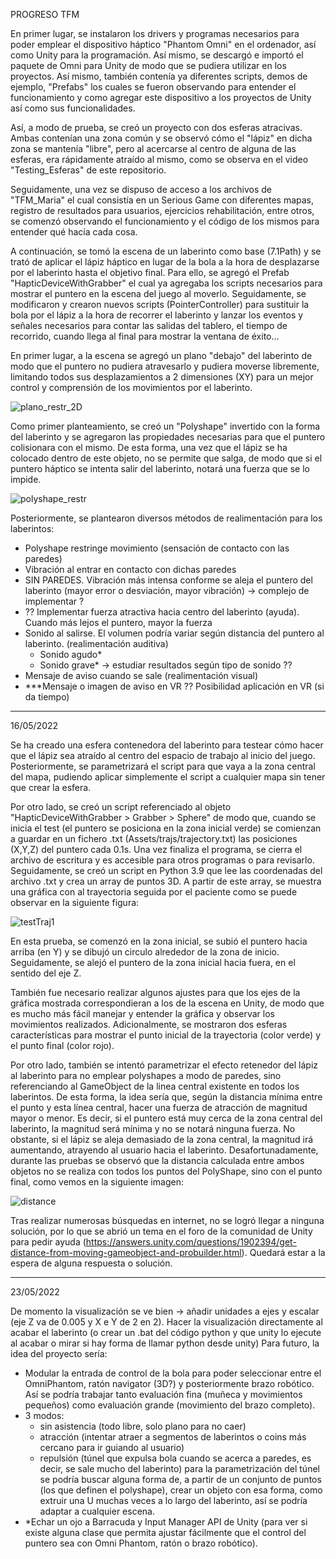 PROGRESO TFM

En primer lugar, se instalaron los drivers y programas necesarios para poder emplear el dispositivo háptico "Phantom Omni" en el ordenador,
así como Unity para la programación. Así mismo, se descargó e importó el paquete de Omni para Unity de modo que se pudiera utilizar en los
proyectos. Así mismo, también contenía ya diferentes scripts, demos de ejemplo, "Prefabs" los cuales se fueron observando para entender
el funcionamiento y como agregar este dispositivo a los proyectos de Unity así como sus funcionalidades.

Así, a modo de prueba, se creó un proyecto con dos esferas atracivas. Ambas contenían una zona común y se observó cómo el "lápiz"
en dicha zona se mantenía "libre", pero al acercarse al centro de alguna de las esferas, era rápidamente atraído al mismo, como se observa
en el video "Testing_Esferas" de este repositorio.

Seguidamente, una vez se dispuso de acceso a los archivos de "TFM_Maria" el cual consistía en un Serious Game con diferentes mapas, registro
de resultados para usuarios, ejercicios rehabilitación, entre otros, se comenzó observando el funcionamiento y el código de los mismos para entender
qué hacía cada cosa.

A continuación, se tomó la escena de un laberinto como base (7.1Path) y se trató de aplicar el lápiz háptico en lugar de la bola a la hora de
desplazarse por el laberinto hasta el objetivo final. Para ello, se agregó el Prefab "HapticDeviceWithGrabber" el cual ya agregaba los scripts
necesarios para mostrar el puntero en la escena del juego al moverlo. Seguidamente, se modificaron y crearon nuevos scripts (PointerController)
para sustituir la bola por el lápiz a la hora de recorrer el laberinto y lanzar los eventos y señales necesarios para contar las salidas del tablero,
el tiempo de recorrido, cuando llega al final para mostrar la ventana de éxito...

En primer lugar, a la escena se agregó un plano "debajo" del laberinto de modo que el puntero no pudiera atravesarlo y pudiera moverse libremente,
limitando todos sus desplazamientos a 2 dimensiones (XY) para un mejor control y comprensión de los movimientos por el laberinto.

![plano_restr_2D](https://user-images.githubusercontent.com/69549100/166656751-8b97314e-f0d9-450a-9e29-0022a221d20f.png)

Como primer planteamiento, se creó un "Polyshape" invertido con la forma del laberinto y se agregaron las propiedades necesarias para que el puntero
colisionara con el mismo. De esta forma, una vez que el lápiz se ha colocado dentro de este objeto, no se permite que salga, de modo que si el puntero
háptico se intenta salir del laberinto, notará una fuerza que se lo impide.

![polyshape_restr](https://user-images.githubusercontent.com/69549100/166656771-10afb031-3c52-4435-8c16-ba44fc99a010.png)

Posteriormente, se plantearon diversos métodos de realimentación para los laberintos:
- Polyshape restringe movimiento (sensación de contacto con las paredes)
- Vibración al entrar en contacto con dichas paredes
- SIN PAREDES. Vibración más intensa conforme se aleja el puntero del laberinto (mayor error o desviación, mayor vibración) -> complejo de implementar ?
- ?? Implementar fuerza atractiva hacia centro del laberinto (ayuda). Cuando más lejos el puntero, mayor la fuerza
- Sonido al salirse. El volumen podría variar según distancia del puntero al laberinto. (realimentación auditiva)
  - Sonido agudo*
  - Sonido grave* -> estudiar resultados según tipo de sonido ??
- Mensaje de aviso cuando se sale (realimentación visual)
- ***Mensaje o imagen de aviso en VR ?? Posibilidad aplicación en VR (si da tiempo)

-------------------------------------------------------------------------------
16/05/2022

Se ha creado una esfera contenedora del laberinto para testear cómo hacer que el lápiz sea atraído al centro del espacio de trabajo al inicio del juego. Posteriormente, se parametrizará el script para que vaya a la zona central del mapa, pudiendo aplicar simplemente el script a cualquier mapa sin tener que crear la esfera.

Por otro lado, se creó un script referenciado al objeto "HapticDeviceWithGrabber > Grabber > Sphere" de modo que, cuando se inicia el test (el puntero se posiciona en la zona inicial verde) se comienzan a guardar en un fichero .txt (Assets/trajs/trajectory.txt) las posiciones (X,Y,Z) del puntero cada 0.1s. Una vez finaliza el programa, se cierra el archivo de escritura y es accesible para otros programas o para revisarlo.
Seguidamente, se creó un script en Python 3.9 que lee las coordenadas del archivo .txt y crea un array de puntos 3D. A partir de este array, se muestra una gráfica con al trayectoria seguida por el paciente como se puede observar en la siguiente figura:

![testTraj1](https://user-images.githubusercontent.com/69549100/168579924-7bc50965-900f-49b0-ae96-dd0fdaab68d0.png)

En esta prueba, se comenzó en la zona inicial, se subió el puntero hacia arriba (en Y) y se dibujó un circulo alrededor de la zona de inicio. Seguidamente, se alejó el puntero de la zona inicial hacia fuera, en el sentido del eje Z.

También fue necesario realizar algunos ajustes para que los ejes de la gráfica mostrada correspondieran a los de la escena en Unity, de modo que es mucho más fácil manejar y entender la gráfica y observar los movimientos realizados. Adicionalmente, se mostraron dos esferas características para mostrar el punto inicial de la trayectoria (color verde) y el punto final (color rojo).

Por otro lado, también se intentó parametrizar el efecto retenedor del lápiz al laberinto para no emplear polyshapes a modo de paredes, sino referenciando al GameObject de la linea central existente en todos los laberintos. De esta forma, la idea sería que, según la distancia mínima entre el punto y esta línea central, hacer una fuerza de atracción de magnitud mayor o menor. Es decir, si el puntero está muy cerca de la zona central del laberinto, la magnitud será mínima y no se notará ninguna fuerza. No obstante, si el lápiz se aleja demasiado de la zona central, la magnitud irá aumentando, atrayendo al usuario hacia el laberinto.
Desafortunadamente, durante las pruebas se observó que la distancia calculada entre ambos objetos no se realiza con todos los puntos del PolyShape, sino con el punto final, como vemos en la siguiente imagen:

![distance](https://user-images.githubusercontent.com/69549100/168580993-78c9ffe2-7322-437b-8f77-27a3c505012f.png)

Tras realizar numerosas búsquedas en internet, no se logró llegar a ninguna solución, por lo que se abrió un tema en el foro de la comunidad de Unity para pedir ayuda (https://answers.unity.com/questions/1902394/get-distance-from-moving-gameobject-and-probuilder.html). Quedará estar a la espera de alguna respuesta o solución.

-------------------------------------------------------------------------------
23/05/2022

De momento la visualización se ve bien -> añadir unidades a ejes y escalar (eje Z va de 0.005 y X e Y de 2 en 2).
Hacer la visualización directamente al acabar el laberinto (o crear un .bat del código python y que unity lo ejecute al acabar o mirar si hay forma de llamar python desde unity)
Para futuro, la idea del proyecto sería:
- Modular la entrada de control de la bola para poder seleccionar entre el OmniPhantom, ratón navigator (3D?) y posteriormente brazo robótico. Así se podría trabajar tanto evaluación fina (muñeca y movimientos pequeños) como evaluación grande (movimiento del brazo completo).
- 3 modos: 
  -  sin asistencia (todo libre, solo plano para no caer)
  -  atracción (intentar atraer a segmentos de laberintos o coins más cercano para ir guiando al usuario)
  -  repulsión (túnel que expulsa bola cuando se acerca a paredes, es decir, se sale mucho del laberinto) para la parametrización del túnel se podría buscar alguna forma de, a partir de un conjunto de puntos (los que definen el polyshape), crear un objeto con esa forma, como extruir una U muchas veces a lo largo del laberinto, así se podría adaptar a cualquier escena.
-  *Echar un ojo a Barracuda y Input Manager API de Unity (para ver si existe alguna clase que permita ajustar fácilmente que el control del puntero sea con Omni Phantom, ratón o brazo robótico).

